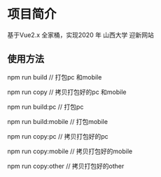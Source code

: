 # 项目简介

基于Vue2.x 全家桶，实现2020 年 山西大学 迎新网站

## 使用方法

npm run build // 打包pc 和mobile 

npm run copy // 拷贝打包好的pc 和mobile

npm run build:pc // 打包pc

npm run build:mobile // 打包mobile

npm run copy:pc // 拷贝打包好的pc

npm run copy:mobile // 拷贝打包好的mobile

npm run copy:other // 拷贝打包好的other
